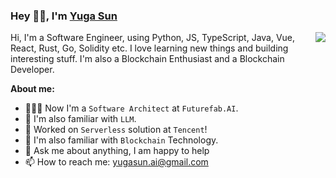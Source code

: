 ### Hey 👋🏽, I'm [Yuga Sun](https://yugasun.com)

<img align="right" src="https://github-readme-stats.vercel.app/api?username=yugasun&show_icons=true&hide_border=true&theme=vue-dark" />

Hi, I'm a Software Engineer, using Python, JS, TypeScript, Java, Vue, React, Rust, Go, Solidity etc. I love learning new things and building interesting stuff. I'm also a Blockchain Enthusiast and a Blockchain Developer.

**About me:**

- 👨🏽‍💻 Now I'm a `Software Architect`  at `Futurefab.AI`.
- 🤖 I'm also familiar with `LLM`.
- 🐧 Worked on `Serverless` solution at `Tencent`!
- 🌱 I'm also familiar with `Blockchain` Technology.
- 💬 Ask me about anything, I am happy to help
- 📫 How to reach me: yugasun.ai@gmail.com
